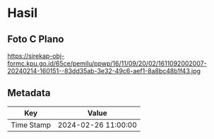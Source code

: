 # Hasil

## Foto C Plano

https://sirekap-obj-formc.kpu.go.id/65ce/pemilu/ppwp/16/11/09/20/02/1611092002007-20240214-160151--83dd35ab-3e32-49c6-aef1-8a8bc48b1f43.jpg


## Metadata

| Key        | Value               |
| ---------- | ------------------- |
| Time Stamp | 2024-02-26 11:00:00 |




